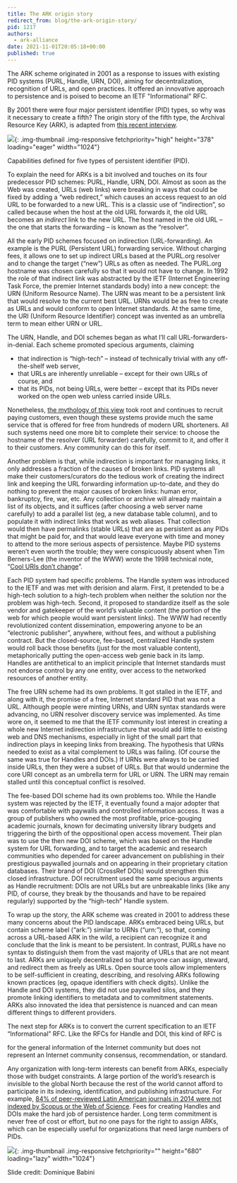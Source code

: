 ```yaml
---
title: The ARK origin story
redirect_from: blog/the-ark-origin-story/
pid: 1217
authors:
  - ark-alliance
date: 2021-11-01T20:05:18+00:00
published: true
---
```


The ARK scheme originated in 2001 as a response to issues with existing PID
systems (PURL, Handle, URN, DOI), aiming for decentralization, recognition of
URLs, and open practices. It offered an innovative approach to persistence and
is poised to become an IETF "Informational" RFC.

<!--more-->

By 2001 there were four major persistent identifier (PID) types, so why was it
necessary to create a fifth? The origin story of the fifth type, the Archival
Resource Key (ARK), is adapted from [this recent interview].

![][1]{: .img-thumbnail .img-responsive fetchpriority="high" height="378" loading="eager" width="1024"}

Capabilities defined for five types of persistent identifier (PID).

To explain the need for ARKs is a bit involved and touches on its four
predecessor PID schemes: PURL, Handle, URN, DOI. Almost as soon as the Web was
created, URLs (web links) were breaking in ways that could be fixed by adding
a “web redirect,” which causes an access request to an old URL to be forwarded
to a new URL. This is a classic use of “indirection”, so called because when
the host at the old URL forwards it, the old URL becomes an *indirect* link to
the new URL. The host named in the old URL – the one that starts the
forwarding – is known as the “resolver”.

All the early PID schemes focused on indirection (URL-forwarding). An example
is the PURL (Persistent URL) forwarding service. Without charging fees, it
allows one to set up indirect URLs based at the PURL.org resolver and to
change the target (“new”) URLs as often as needed. The PURL.org hostname was
chosen carefully so that it would not have to change. In 1992 the role of that
indirect link was abstracted by the IETF (Internet Engineering Task Force, the
premier Internet standards body) into a new concept: the URN (Uniform Resource
Name). The URN was meant to be a persistent link that would resolve to the
current best URL. URNs would be as free to create as URLs and would conform to
open Internet standards. At the same time, the URI (Uniform Resource
Identifier) concept was invented as an umbrella term to mean either URN or
URL.

The URN, Handle, and DOI schemes began as what I’ll call
URL-forwarders-in-denial. Each scheme promoted specious arguments, claiming

-   that indirection is “high-tech” – instead of technically trivial with any
    off-the-shelf web server,
-   that URLs are inherently unreliable – except for their own URLs of course,
    and
-   that its PIDs, not being URLs, were better – except that its PIDs never
    worked on the open web unless carried inside URLs.

Nonetheless, [the mythology of this view] took root and continues to recruit
paying customers, even though these systems provide much the same service that
is offered for free from hundreds of modern URL shorteners. All such systems
need one more bit to complete their service: to choose the hostname of the
resolver (URL forwarder) carefully, commit to it, and offer it to their
customers. Any community can do this for itself.

Another problem is that, while indirection is important for managing links, it
only addresses a fraction of the causes of broken links. PID systems all make
their customers/curators do the tedious work of creating the indirect link and
keeping the URL forwarding information up-to-date, and they do nothing to
prevent the major causes of broken links: human error, bankruptcy, fire, war,
etc. Any collection or archive will already maintain a list of its objects,
and it suffices (after choosing a web server name carefully) to add a parallel
list (eg, a new database table column), and to populate it with indirect links
that work as web aliases. That collection would then have permalinks (stable
URLs) that are as persistent as any PIDs that might be paid for, and that
would leave everyone with time and money to attend to the more serious aspects
of persistence. Maybe PID systems weren’t even worth the trouble; they were
conspicuously absent when Tim Berners-Lee (the inventor of the WWW) wrote the
1998 technical note, “[Cool URIs don’t change]”.

Each PID system had specific problems. The Handle system was introduced to the
IETF and was met with derision and alarm. First, it pretended to be a
high-tech solution to a high-tech problem when neither the solution nor the
problem was high-tech. Second, it proposed to standardize itself as the sole
vendor and gatekeeper of the world’s valuable content (the portion of the web
for which people would want persistent links). The WWW had recently
revolutionized content dissemination, empowering anyone to be an “electronic
publisher”, anywhere, without fees, and without a publishing contract. But the
closed-source, fee-based, centralized Handle system would roll back those
benefits (just for the most valuable content), metaphorically putting the
open-access web genie back in its lamp. Handles are antithetical to an
implicit principle that Internet standards must not endorse control by any one
entity, over access to the networked resources of another entity.

The free URN scheme had its own problems. It got stalled in the IETF, and
along with it, the promise of a free, Internet standard PID that was not a
URL. Although people were minting URNs, and URN syntax standards were
advancing, no URN resolver discovery service was implemented. As time wore on,
it seemed to me that the IETF community lost interest in creating a whole new
Internet indirection infrastructure that would add little to existing web and
DNS mechanisms, especially in light of the small part that indirection plays
in keeping links from breaking. The hypothesis that URNs needed to exist as a
vital complement to URLs was failing. (Of course the same was true for Handles
and DOIs.) If URNs were always to be carried inside URLs, then they were a
subset of URLs. But that would undermine the core URI concept as an umbrella
term for URL or URN. The URN may remain stalled until this conceptual conflict
is resolved.

The fee-based DOI scheme had its own problems too. While the Handle system was
rejected by the IETF, it eventually found a major adopter that was comfortable
with paywalls and controlled information access. It was a group of publishers
who owned the most profitable, price-gouging academic journals, known for
decimating university library budgets and triggering the birth of the
oppositional open access movement. Their plan was to use the then new DOI
scheme, which was based on the Handle system for URL forwarding, and to target
the academic and research communities who depended for career advancement on
publishing in their prestigious paywalled journals and on appearing in their
proprietary citation databases. Their brand of DOI (CrossRef DOIs) would
strengthen this closed infrastructure. DOI recruitment used the same specious
arguments as Handle recruitment: DOIs are not URLs but are unbreakable links
(like any PID, of course, they break by the thousands and have to be repaired
regularly) supported by the “high-tech” Handle system.

To wrap up the story, the ARK scheme was created in 2001 to address these many
concerns about the PID landscape. ARKs embraced being URLs, but contain scheme
label (“ark:”) similar to URNs (“urn:”), so that, coming across a URL-based
ARK in the wild, a recipient can recognize it and conclude that the link is
meant to be persistent. In contrast, PURLs have no syntax to distinguish them
from the vast majority of URLs that are not meant to last. ARKs are uniquely
decentralized so that anyone can assign, steward, and redirect them as freely
as URLs. Open source tools allow implementers to be self-sufficient in
creating, describing, and resolving ARKs following known practices (eg, opaque
identifiers with check digits). Unlike the Handle and DOI systems, they did
not use paywalled silos, and they promote linking identifiers to metadata and
to commitment statements. ARKs also innovated the idea that persistence is
nuanced and can mean different things to different providers.

The next step for ARKs is to convert the current specification to an IETF
“Informational” RFC. Like the RFCs for Handle and DOI, this kind of RFC is

for the general information of the Internet community but does not represent
an Internet community consensus, recommendation, or standard.

Any organization with long-term interests can benefit from ARKs, especially
those with budget constraints. A large portion of the world’s research is
invisible to the global North because the rest of the world cannot afford to
participate in its indexing, identification, and publishing infrastructure.
For example, [84% of peer-reviewed Latin American journals in 2014 were not
indexed by Scopus or the Web of Science]. Fees for creating Handles and DOIs
make the hard job of persistence harder. Long term commitment is never free of
cost or effort, but no one pays for the right to assign ARKs, which can be
especially useful for organizations that need large numbers of PIDs.

![][2]{: .img-thumbnail .img-responsive fetchpriority="" height="680" loading="lazy" width="1024"}

Slide credit: Dominique Babini

[this recent interview]: https://saaers.wordpress.com/2021/09/14/ark-alliance-an-interview-with-john-kunze/
[1]: ../../assets/images/posts/2021-11-01-the-ark-origin-story/image-4.png
[the mythology of this view]: https://n2t.net/ark:/13030/c7gb1xh09
[Cool URIs don’t change]: https://www.w3.org/Provider/Style/URI
[84% of peer-reviewed Latin American journals in 2014 were not indexed by Scopus or the Web of Science]: https://www.slideshare.net/Babini/coasp2014-dominique-babini-clacso
[2]: ../../assets/images/posts/2021-11-01-the-ark-origin-story/image-1.png
